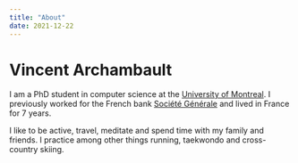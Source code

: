 ```yaml
---
title: "About"
date: 2021-12-22
---
```


# Vincent Archambault

I am a PhD student in computer science at the [University of Montreal](https://www.umontreal.ca/en/). I previously worked for the French bank [Société Générale](https://www.societegenerale.com/en/) and lived in France for 7 years.

I like to be active, travel, meditate and spend time with my family and friends. I practice among other things running, taekwondo and cross-country skiing. 